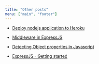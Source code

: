 ```yaml
---
title: "Other posts"
menu: ["main", "footer"]
---
```



* [Deploy nodejs application to Heroku](https://www.c-sharpcorner.com/UploadFile/cfd689/deploy-a-node-application-on-the-heroku-server/)

* [Middleware in ExpressJS](https://www.c-sharpcorner.com/article/middleware-in-expressjs/)

* [Detecting Object properties in Javascript](https://www.c-sharpcorner.com/blogs/detecting-properties-in-javascript1)

* [ExpressJS - Getting started](https://www.c-sharpcorner.com/blogs/expressjs-installation-and-basic-routing)
